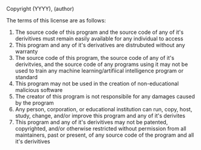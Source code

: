 Copyright (YYYY), (author)

The terms of this license are as follows:
1. The source code of this program and the source code of any of it's derivitives must remain easily available for any individual to access
2. This program and any of it's derivatives are distrubuted without any warranty
3. The source code of this program, the source code of any of it's derivitvies, and the source code of any programs using it may not be used to train any machine learning/artifiical intelligence program or standard
4. This program may not be used in the creation of non-educational malicious software
5. The creator of this program is not responsibile for any damages caused by the program
6. Any person, corporation, or educational institution can run, copy, host, study, change, and/or improve this program and any of it's derivites
7. This program and any of it's derivitives may not be patented, copyrighted, and/or otherwise restricted without permission from all maintainers, past or present, of any source code of the program and all it's derivitives
